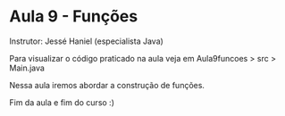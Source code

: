 # Aula 9 - Funções

Instrutor: Jessé Haniel (especialista Java)

Para visualizar o código praticado na aula veja em Aula9funcoes > src > Main.java

Nessa aula iremos abordar a construção de funções.

Fim da aula e fim do curso :)
